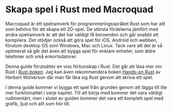 # Skapa spel i Rust med Macroquad

Macroquad är ett spelramverk för programmeringsspråket Rust som har allt som
behövs för att skapa ett 2D-spel. De största fördelarna jämfört med andra
spelramverk är att det har väldigt få beroenden och går snabbt att kompilera.
Det stödjer också att göra spel för iOS, Android och webben, förutom desktop
OS som Windows, Mac och Linux. Tack vare att det är så optimerat så går det
även att bygga spel för enklare enheter, som äldre telefoner och små
enkortsdatorer.

Denna guide förutsätter en viss förkunskap i Rust. Det går att läsa mer om
Rust i [Rust-boken](https://doc.rust-lang.org/book/). Jag kan även
rekommendera boken [Hands-on Rust](https://pragprog.com/titles/hwrust/hands-on-rust/)
av Herbert Wolverson där man får lära sig Rust genom att skriva ett spel.

I denna guide kommer vi bygga ett spel från grunden genom att lägga till
lite mer funktionalitet i varje kapitel. Till att börja med kommer det vara
väldigt rudimentärt, men i slutet av guiden kommer det vara ett komplett spel
med grafik, ljud och allt som hör till.
